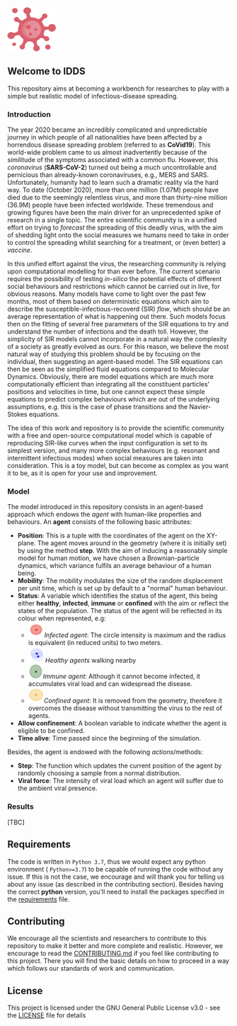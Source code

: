 <img src="images/virus.png" alt="virus" height="100" width="110"/> 

## Welcome to IDDS

This repository aims at becoming a workbench for researches to play with a simple but realistic model of infectious-disease spreading.

### Introduction

The year 2020 became an incredibly complicated and unpredictable journey in which people of all nationalities have been affected by a horrendous disease spreading problem (referred to as **CoVid19**). This world-wide problem came to us almost inadvertently because of the similitude of the symptoms associated with a common flu. However, this *coronavirus* (**SARS-CoV-2**) turned out being a much uncontrollable and pernicious than already-known coronaviruses, e.g., MERS and SARS. Unfortunately, humanity had to learn such a dramatic reality via the hard way. To date (October 2020), more than one million (1.07M) people have died due to the seemingly relentless virus, and more than thirty-nine million (36.9M) people have been infected worldwide. These tremendous and growing figures have been the main driver for an unprecedented spike of research in a single topic. The entire scientific community is in a unified effort on trying to *forecast* the spreading of this deadly virus, with the aim of shedding light onto the social measures we humans need to take in order to control the spreading whilst searching for a treatment, or (even better) a *vaccine*.

In this unified effort against the virus, the researching community is relying upon computational modelling for than ever before. The current scenario requires the possibility of testing *in-silico* the potential effects of different social behaviours and restrictions which cannot be carried out in live, for obvious reasons. Many models have come to light over the past few months, most of them based on deterministic equations which aim to describe the susceptible-infectious-recoverd (SIR) *flow*, which should be an average representation of what is happening out there. Such models focus then on the fitting of several free parameters of the SIR equations to try and understand the number of infections and the death toll. However, the simplicity of SIR models cannot incorporate in a natural way the complexity of a society as greatly evolved as ours. For this reason, we believe the most natural way of studying this problem should be by focusing on the individual, then suggesting an agent-based model. The SIR equations can then be seen as the simplified fluid equations compared to Molecular Dynamics. Obviously, there are model equations which are much more computationally efficient than integrating all the constituent particles' positions and velocities in time, but one cannot expect these simple equations to predict complex behaviours which are out of the underlying assumptions, e.g. this is the case of phase transitions and the Navier-Stokes equations.

The idea of this work and repository is to provide the scientific community with a free and open-source computational model which is capable of reproducing SIR-like curves when the input configuration is set to its simplest version, and many more complex behaviours (e.g. resonant and intermittent infectious modes) when social measures are taken into consideration. This is a toy model, but can become as complex as you want it to be, as it is open for your use and improvement. 

### Model

The model introduced in this repository consists in an agent-based approach which endows the *agent* with human-like properties and behaviours. An **agent** consists of the following basic attributes:

* **Position**: This is a tuple with the coordinates of the agent on the XY-plane. The agent moves around in the geometry (where it is initially set) by using the method **step**. With the aim of inducing a reasonably simple model for human motion, we have chosen a Brownian-particle dynamics, which variance fulfils an average behaviour of a human being.
* **Mobility**: The mobility modulates the size of the random displacement per unit time, which is set up by default to a "normal" human behaviour.
* **Status**: A variable which identifies the status of the agent, this being either **healthy**, **infected**, **immune** or **confined** with the aim or reflect the states of the population. The status of the agent will be reflected in its colour when represented, e.g:
  * <img src="images/infected.png" alt="infected" height="35" width="36"/>*Infected agent*: The circle intensity is maximum and the radius is equivalent (in reduced units) to two meters.
  * <img src="images/healthy-interacting.png" alt="healthy-interacting" height="37" width="38" />*Healthy agents* walking nearby
  * <img src="images/immune.png" alt="immune" height="33" width="33"/>*Immune agent*: Although it cannot become infected, it accumulates viral load and can widespread the disease.
  * <img src="images/confined.png" alt="confined" height="35" width="35"/>*Confined agent*: It is removed from the geometry, therefore it overcomes the disease without transmitting the virus to the rest of agents.
* **Allow confinement**: A boolean variable to indicate whether the agent is eligible to be confined.
* **Time alive**: Time passed since the beginning of the simulation.

Besides, the agent is endowed with the following *actions*/methods:

* **Step**: The function which updates the current position of the agent by randomly choosing a sample from a normal distribution.
* **Viral force**: The intensity of viral load which an agent will suffer due to the ambient viral presence. 

### Results

[TBC]

## Requirements

The code is written in `Python 3.7`, thus we would expect any python environment ( `Python>=3.7`) to be capable of running the code without any issue. If this is not the case, we encourage and will thank you for telling us about any issue (as described in the contributing section). Besides having the correct **python** version, you'll need to install the packages specified in the [requirements](requirements.txt) file. 

## Contributing

We encourage all the scientists and researchers to contribute to this repository to make it better and more complete and realistic. However, we encourage to read the [CONTRIBUTING.md](CONTRIBUTING.md) if you feel like contributing to this project. There you will find the basic details on how to proceed in a way which follows our standards of work and communication.

## License

This project is licensed under the GNU General Public License v3.0 - see the [LICENSE](LICENSE.md) file for details